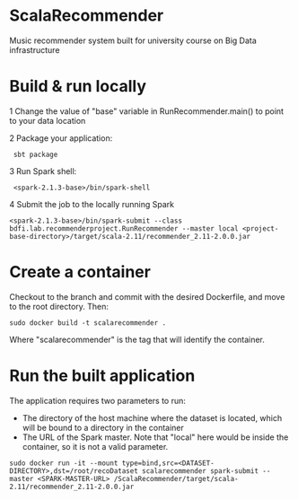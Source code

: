 # ScalaRecommender
Music recommender system built for university course on Big Data infrastructure

# Build & run locally
1 Change the value of "base" variable in RunRecommender.main() to point to your data location

2 Package your application:
```
 sbt package
```
3 Run Spark shell:
```
 <spark-2.1.3-base>/bin/spark-shell 
```
4 Submit the job to the locally running Spark
```
<spark-2.1.3-base>/bin/spark-submit --class bdfi.lab.recommenderproject.RunRecommender --master local <project-base-directory>/target/scala-2.11/recommender_2.11-2.0.0.jar
```

# Create a container
Checkout to the branch and commit with the desired Dockerfile, and move to the root directory. Then:
```
sudo docker build -t scalarecommender .
```
Where "scalarecommender" is the tag that will identify the container.

# Run the built application
The application requires two parameters to run:
* The directory of the host machine where the dataset is located, which will be bound to a directory in the container
* The URL of the Spark master. Note that "local" here would be inside the container, so it is not a valid parameter.
```
sudo docker run -it --mount type=bind,src=<DATASET-DIRECTORY>,dst=/root/recoDataset scalarecommender spark-submit --master <SPARK-MASTER-URL> /ScalaRecommender/target/scala-2.11/recommender_2.11-2.0.0.jar
```

